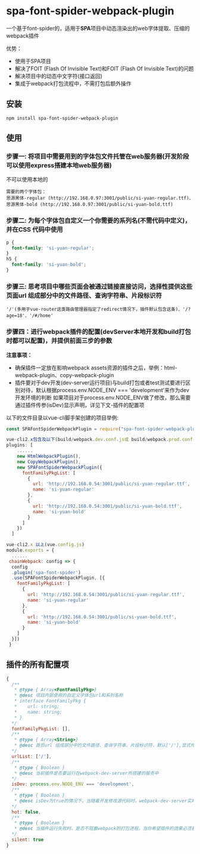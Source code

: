 # spa-font-spider-webpack-plugin

一个基于font-spider的，适用于**SPA**项目中动态渲染出的web字体提取、压缩的webpack插件

优势：
  * 使用于SPA项目
  * 解决了FOIT (Flash Of Invisible Text)和FOIT (Flash Of Invisible Text)的问题
  * 解决项目中的动态中文字符(接口返回)
  * 集成于webpack打包流程中，不需打包后额外操作

## 安装

``` shell
npm install spa-font-spider-webpack-plugin
```

## 使用

### 步骤一: 将项目中需要用到的字体包文件托管在web服务器(开发阶段可以使用express搭建本地web服务器)
不可以使用本地的
```
需要的两个字体包：
思源黑体-regular (http://192.168.0.97:3001/public/si-yuan-regular.ttf)、
思源黑体-bold (http://192.168.0.97:3001/public/si-yuan-bold.ttf)
```


### 步骤二: 为每个字体包自定义一个你需要的系列名(不需代码中定义)，并在CSS 代码中使用

``` css
p {
  font-family: 'si-yuan-regular';
}
h5 {
  font-family: 'si-yuan-bold';
}
```

### 步骤三: 思考项目中哪些页面会被通过链接直接访问，选择性提供这些页面url 组成部分中的文件路径、查询字符串、片段标识符

```
'/'(多用于vue-router这类路由管理器指定了redirect情况下，插件默认包含这条)、'/?age=18'、'/#/home'
```

### 步骤四：进行webpack插件的配置(devServer本地开发和build打包时都可以配置)，并提供前面三步的参数

**注意事项：**
- 确保插件一定放在影响webpack assets资源的插件之后，举例：html-webpack-plugin、copy-webpack-plugin
- 插件要对于dev开发(dev-server运行项目)与build打包或者test测试要进行区别对待，默认根据process.env.NODE_ENV === 'development'来作为dev开发环境的判断
  如果项目对于process.env.NODE_ENV做了修改，那么需要通过插件传参(isDev)显示声明，详见下文-插件的配置项

以下的文件目录以vue-cli脚手架创建的项目举例:

``` javascript
const SPAFontSpiderWebpackPlugin = require("spa-font-spider-webpack-plugin")

vue-cli2.x包含及以下(build/webpack.dev.conf.js或 build/webpack.prod.conf.js)
plugins: [
    ......
    new HtmlWebpackPlugin(),
    new CopyWebpackPlugin(),
    new SPAFontSpiderWebpackPlugin({
      fontFamilyPkgList: [
        {
          url: 'http://192.168.0.54:3001/public/si-yuan-regular.ttf',
          name: 'si-yuan-regular'
        },
        {
          url: 'http://192.168.0.54:3001/public/si-yuan-bold.ttf',
          name: 'si-yuan-bold'
        }
      ]
    })
  ]

vue-cli2.x 以上(vue.config.js)
module.exports = {
  ......
 chainWebpack: config => {
  config
  .plugin('spa-font-spider')
  .use(SPAFontSpiderWebpackPlugin, [{
    fontFamilyPkgList: [
      {
        url: 'http://192.168.0.54:3001/public/si-yuan-regular.ttf',
        name: 'si-yuan-regular'
      },
      {
        url: 'http://192.168.0.54:3001/public/si-yuan-bold.ttf',
        name: 'si-yuan-bold'
      }
    ]
  }])
 }
```
## 插件的所有配置项
``` javascript
{
  /**
   * @type { Array<FontFamilyPkg>} 
   * @desc 项目内部使用的自定义字体包url和系列名称
   * interface FontFamilyPkg {
   *    url: string;
   *    name: string;
   * }
  */
  fontFamilyPkgList: [],
  /**
   * @type { Array<String>}
   * @desc 首页url 组成部分中的文件路径、查询字符串、片段标识符，默认['/'],显式传入的会与默认的合并
  */
  urlList: ['/'],
  /**
   * @type { Boolean }
   * @desc 当前插件是否要运行在webpack-dev-server所搭建的服务中
  */
  isDev: process.env.NODE_ENV === 'development',
  /**
   * @type { Boolean }
   * @desc isDev为true的情况下，当随着开发修改源代码时，webpack-dev-server实时加载时，插件是否也要 为首页 实时生成新的字体包
  */
  hot: false,
  /**
   * @type { Boolean }
   * @desc 当插件运行失败时，是否不阻塞webpack的打包进程。当你希望插件的效果必须看到时，为false往往是有帮助的
  */
  silent: true
}
```

